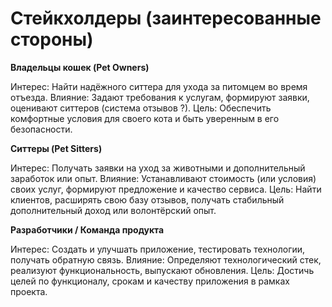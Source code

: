 # Стейкхолдеры (заинтересованные стороны)

**Владельцы кошек (Pet Owners)**

Интерес: Найти надёжного ситтера для ухода за питомцем во время отъезда.
Влияние: Задают требования к услугам, формируют заявки, оценивают ситтеров (система отзывов ?).
Цель: Обеспечить комфортные условия для своего кота и быть уверенным в его безопасности.

**Ситтеры (Pet Sitters)**

Интерес: Получать заявки на уход за животными и дополнительный заработок или опыт.
Влияние: Устанавливают стоимость (или условия) своих услуг, формируют предложение и качество сервиса.
Цель: Найти клиентов, расширять свою базу отзывов, получать стабильный дополнительный доход или волонтёрский опыт.



**Разработчики / Команда продукта**

Интерес: Создать и улучшать приложение, тестировать технологии, получать обратную связь.
Влияние: Определяют технологический стек, реализуют функциональность, выпускают обновления.
Цель: Достичь целей по функционалу, срокам и качеству приложения в рамках  проекта.